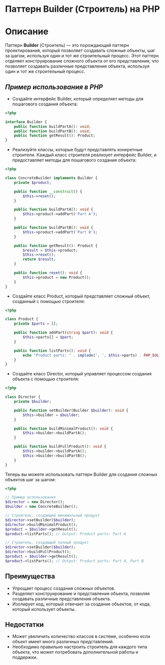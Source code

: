 # Паттерн Builder (Строитель) на PHP

# Описание

Паттерн **Builder** (Строитель) — это порождающий паттерн проектирования, который позволяет создавать сложные объекты, шаг за шагом, используя один и тот же строительный процесс. Этот паттерн отделяет конструирование сложного объекта от его представления, что позволяет создавать различные представления объекта, используя один и тот же строительный процесс.

## **_Пример использования в PHP_**
- Создайте интерфейс Builder, который определяет методы для пошагового создания объекта:
```php
<?php

interface Builder {
    public function buildPartA(): void;
    public function buildPartB(): void;
    public function getResult(): Product;
}
```

- Реализуйте классы, которые будут представлять конкретные строители. Каждый класс строителя реализует интерфейс Builder, и предоставляет методы для пошагового создания объекта:
```php
<?php

class ConcreteBuilder implements Builder {
    private $product;

    public function __construct() {
        $this->reset();
    }

    public function buildPartA(): void {
        $this->product->addPart('Part A');
    }

    public function buildPartB(): void {
        $this->product->addPart('Part B');
    }

    public function getResult(): Product {
        $result = $this->product;
        $this->reset();
        return $result;
    }

    public function reset(): void {
        $this->product = new Product();
    }
}
```

- Создайте класс Product, который представляет сложный объект, созданный с помощью строителя:
```php
<?php

class Product {
    private $parts = [];

    public function addPart(string $part): void {
        $this->parts[] = $part;
    }

    public function listParts(): void {
        echo "Product parts: " . implode(', ', $this->parts) . PHP_EOL;
    }
}
```

- Создайте класс Director, который управляет процессом создания объекта с помощью строителя:
```php
<?php

class Director {
    private $builder;

    public function setBuilder(Builder $builder): void {
        $this->builder = $builder;
    }

    public function buildMinimalProduct(): void {
        $this->builder->buildPartA();
    }

    public function buildFullProduct(): void {
        $this->builder->buildPartA();
        $this->builder->buildPartB();
    }
}
```

Теперь вы можете использовать паттерн Builder для создания сложных объектов шаг за шагом:
```php
<?php

// Пример использования
$director = new Director();
$builder = new ConcreteBuilder();

// Строитель, создающий минимальный продукт
$director->setBuilder($builder);
$director->buildMinimalProduct();
$product = $builder->getResult();
$product->listParts(); // Output: Product parts: Part A

// Строитель, создающий полный продукт
$director->setBuilder($builder);
$director->buildFullProduct();
$product = $builder->getResult();
$product->listParts(); // Output: Product parts: Part A, Part B
```

## Преимущества

* Упрощает процесс создания сложных объектов.
* Разделяет конструирование и представление объекта, позволяя создавать различные представления объекта.
* Изолирует код, который отвечает за создание объектов, от кода, который использует объекты. 

## Недостатки

* Может увеличить количество классов в системе, особенно если объект имеет много различных представлений.
* Необходимо правильно настроить строитель для каждого типа объекта, что может потребовать дополнительной работы и поддержки.